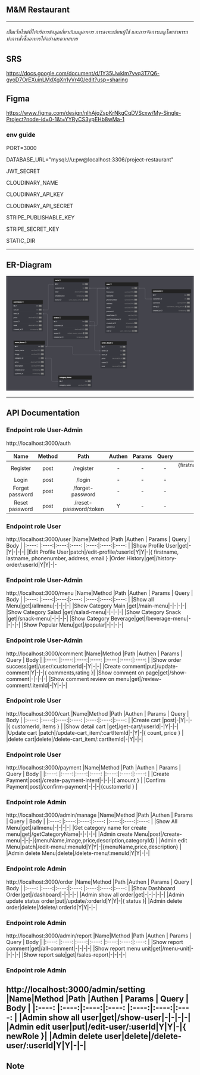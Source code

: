## M&M Restaurant 

---
###### เป็นเว็บไซต์ที่ให้บริการข้อมูลเกี่ยวกับเมนูอาหาร การลงทะเบียนผู้ใช้ และการจัดการเมนูโดยสามารถทำการสั่งซื้ออาหารได้อย่างสะดวกสบาย

## SRS
https://docs.google.com/document/d/1Y35Uwklm7vvq3T7Q6-gyoD7OrEXuinLMdXgXn1yVr40/edit?usp=sharing

## Figma
https://www.figma.com/design/nlhAjqZspKrNkgCqDVScxw/My-Single-Project?node-id=0-1&t=YYRyCS3ypEHb8wMa-1

### env guide
PORT=3000

DATABASE_URL="mysql://u:pw@localhost:3306/project-restaurant"

JWT_SECRET

CLOUDINARY_NAME

CLOUDINARY_API_KEY

CLOUDINARY_API_SECRET

STRIPE_PUBLISHABLE_KEY

STRIPE_SECRET_KEY

STATIC_DIR

---
## ER-Diagram
![Project Logo](./image/Screenshot%202024-10-27%20103025.png) 

---
## API Documentation
### Endpoint role User-Admin 
http://localhost:3000/auth

|  Name  |Method |Path |Authen | Params | Query | Body |
|:----: |:----:|:----:|:----:  |:----:|:----:|:----: |
|Register|post|/register|-|-|-|{firstname,lastname,phonenumber,address,email,password ,confirmPassword}
|Login|post|/login|-|-|-|{ email, password }
|Forget password|post|/forget-password|-|-|-|{ email }
|Reset password|post|/reset-password/:token|Y|-|-|{ password }

### Endpoint role User
http://localhost:3000/user
|Name|Method |Path |Authen | Params | Query | Body |
|:----: |:----:|:----:|:----:  |:----:|:----:|:----: |
|Show Profile User|get|-|Y|-|-|-|
|Edit Profile User|patch|/edit-profile/:userId|Y|Y|-|{ firstname, lastname, phonenumber, address, email }
|Order History|get|/history-order/:userId|Y|Y|-|-

### Endpoint role User-Admin 
http://localhost:3000/menu
|Name|Method |Path |Authen | Params | Query | Body |
|:----: |:----:|:----:|:----:  |:----:|:----:|:----: |
|Show all Menu|get|/allmenu|-|-|-|-|
|Show Category Main |get|/main-menu|-|-|-|-|
|Show Category Salad |get|/salad-menu|-|-|-|-|
|Show Category Snack |get|/snack-menu|-|-|-|-|
|Show Category Beverage|get|/beverage-menu|-|-|-|-|
|Show Popular Menu|get|/popular|-|-|-|-|

### Endpoint role User-Admin 
http://localhost:3000/comment
|Name|Method |Path |Authen | Params | Query | Body |
|:----: |:----:|:----:|:----:  |:----:|:----:|:----: |
|Show order success|get|/user/:customerId|-|Y|-|-|
|Create comment|put|/update-comment|Y|-|-|{ comments,rating }|
|Show comment on page|get|/show-comment|-|-|-|-|
|Show comment review on menu|get|/review-comment/:itemId|-|Y|-|-|

### Endpoint role User
http://localhost:3000/cart
|Name|Method |Path |Authen | Params | Query | Body |
|:----: |:----:|:----:|:----:  |:----:|:----:|:----: |
|Create cart |post|-|Y|-|-|{ customerId, items } |
|Show detail cart |get|/get-cart/:userId|-|Y|-|-|
|Update cart |patch|/update-cart_item/:cartItemId|-|Y|-|{ count, price } |
|delete cart|delete|/delete-cart_item/:cartItemId|-|Y|-|-|
### Endpoint role User
http://localhost:3000/payment
|Name|Method |Path |Authen | Params | Query | Body |
|:----: |:----:|:----:|:----:  |:----:|:----:|:----: |
|Create Payment|post|/create-payment-intent|-|-|-|{ amount } |
|Confirm Payment|post|/confirm-payment|-|-|-|{customerId } |

### Endpoint role Admin 
http://localhost:3000/admin/manage
|Name|Method |Path |Authen | Params | Query | Body |
|:----: |:----:|:----:|:----:  |:----:|:----:|:----: |
|Show All Menu|get|/allmenu|-|-|-|-|
|Get category name for create menu|get|/getCategoryName|-|-|-|-|
|Admin create Menu|post|/create-menu|-|-|-|{menuName,image,price,description,categoryId} |
|Admin edit Menu|patch|/edit-menu/:menuId|Y|Y|-|{menuName,price,description} |
|Admin delete Menu|delete|/delete-menu/:menuId|Y|Y|-|-|


### Endpoint role Admin
http://localhost:3000/order
|Name|Method |Path |Authen | Params | Query | Body |
|:----: |:----:|:----:|:----:  |:----:|:----:|:----: |
|Show Dashboard Order|get|/dashboard|-|-|-|-|
|Admin show all order|get|-|-|-|-|-|
|Admin update status order|put|/update/:orderId|Y|Y|-|{ status }|
|Admin delete order|delete|/delete/:orderId|Y|Y|-|-|

### Endpoint role Admin
http://localhost:3000/admin/report
|Name|Method |Path |Authen | Params | Query | Body |
|:----: |:----:|:----:|:----:  |:----:|:----:|:----: |
|Show report comment|get|/all-comment|-|-|-|-|
|Show report menu unit|get|/menu-unit|-|-|-|-|
|Show report sale|get|/sales-report|-|-|-|-|

### Endpoint role Admin
http://localhost:3000/admin/setting
|Name|Method |Path |Authen | Params | Query | Body |
|:----: |:----:|:----:|:----:  |:----:|:----:|:----: |
|Admin show all user|get|/show-user|-|-|-|-|
|Admin edit user|put|/edit-user/:userId|Y|Y|-|{ newRole }|
|Admin delete user|delete|/delete-user/:userId|Y|Y|-|-|
---
## Note







